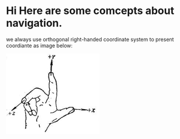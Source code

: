 # Hi Here are some comcepts about navigation.

we always use orthogonal right-handed coordinate system to present coordiante as image below:

![orthogonal right-handed coordinate system](https://github.com/wenweiming/TalkSomethingAboutTechnology/blob/master/picture/Orthogonal_Right-handed_Coordinate_System.jpg)

